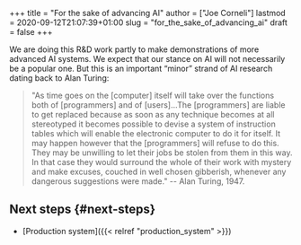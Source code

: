 +++
title = "For the sake of advancing AI"
author = ["Joe Corneli"]
lastmod = 2020-09-12T21:07:39+01:00
slug = "for_the_sake_of_advancing_ai"
draft = false
+++

We are doing this R&D work partly to make demonstrations of more
advanced AI systems.  We expect that our stance on AI will not
necessarily be a popular one.  But this is an important “minor” strand
of AI research dating back to Alan Turing:

> "As time goes on the [computer] itself will take over the functions
> both of [programmers] and of [users]…The [programmers] are liable to
> get replaced because as soon as any technique becomes at all
> stereotyped it becomes possible to devise a system of instruction
> tables which will enable the electronic computer to do it for
> itself. It may happen however that the [programmers] will refuse to do
> this. They may be unwilling to let their jobs be stolen from them in
> this way. In that case they would surround the whole of their work
> with mystery and make excuses, couched in well chosen gibberish,
> whenever any dangerous suggestions were made." -- Alan Turing, 1947.


## Next steps {#next-steps}

-   [Production system]({{< relref "production_system" >}})
